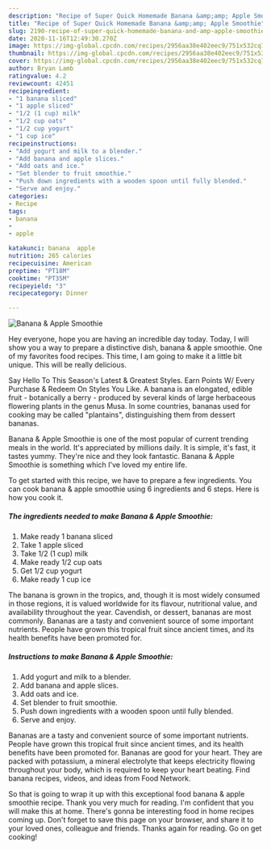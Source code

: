 ```yaml
---
description: "Recipe of Super Quick Homemade Banana &amp;amp; Apple Smoothie"
title: "Recipe of Super Quick Homemade Banana &amp;amp; Apple Smoothie"
slug: 2190-recipe-of-super-quick-homemade-banana-and-amp-apple-smoothie
date: 2020-11-16T12:49:30.270Z
image: https://img-global.cpcdn.com/recipes/2956aa38e402eec9/751x532cq70/banana-apple-smoothie-recipe-main-photo.jpg
thumbnail: https://img-global.cpcdn.com/recipes/2956aa38e402eec9/751x532cq70/banana-apple-smoothie-recipe-main-photo.jpg
cover: https://img-global.cpcdn.com/recipes/2956aa38e402eec9/751x532cq70/banana-apple-smoothie-recipe-main-photo.jpg
author: Bryan Lamb
ratingvalue: 4.2
reviewcount: 42451
recipeingredient:
- "1 banana sliced"
- "1 apple sliced"
- "1/2 (1 cup) milk"
- "1/2 cup oats"
- "1/2 cup yogurt"
- "1 cup ice"
recipeinstructions:
- "Add yogurt and milk to a blender."
- "Add banana and apple slices."
- "Add oats and ice."
- "Set blender to fruit smoothie."
- "Push down ingredients with a wooden spoon until fully blended."
- "Serve and enjoy."
categories:
- Recipe
tags:
- banana
- 
- apple

katakunci: banana  apple 
nutrition: 265 calories
recipecuisine: American
preptime: "PT18M"
cooktime: "PT35M"
recipeyield: "3"
recipecategory: Dinner

---
```



![Banana &amp; Apple Smoothie](https://img-global.cpcdn.com/recipes/2956aa38e402eec9/751x532cq70/banana-apple-smoothie-recipe-main-photo.jpg)

Hey everyone, hope you are having an incredible day today. Today, I will show you a way to prepare a distinctive dish, banana &amp; apple smoothie. One of my favorites food recipes. This time, I am going to make it a little bit unique. This will be really delicious.

Say Hello To This Season&#39;s Latest &amp; Greatest Styles. Earn Points W/ Every Purchase &amp; Redeem On Styles You Like. A banana is an elongated, edible fruit - botanically a berry - produced by several kinds of large herbaceous flowering plants in the genus Musa. In some countries, bananas used for cooking may be called &#34;plantains&#34;, distinguishing them from dessert bananas.

Banana &amp; Apple Smoothie is one of the most popular of current trending meals in the world. It's appreciated by millions daily. It is simple, it's fast, it tastes yummy. They're nice and they look fantastic. Banana &amp; Apple Smoothie is something which I've loved my entire life.


To get started with this recipe, we have to prepare a few ingredients. You can cook banana &amp; apple smoothie using 6 ingredients and 6 steps. Here is how you cook it.

<!--inarticleads1-->

##### The ingredients needed to make Banana &amp; Apple Smoothie:

1. Make ready 1 banana sliced
1. Take 1 apple sliced
1. Take 1/2 (1 cup) milk
1. Make ready 1/2 cup oats
1. Get 1/2 cup yogurt
1. Make ready 1 cup ice


The banana is grown in the tropics, and, though it is most widely consumed in those regions, it is valued worldwide for its flavour, nutritional value, and availability throughout the year. Cavendish, or dessert, bananas are most commonly. Bananas are a tasty and convenient source of some important nutrients. People have grown this tropical fruit since ancient times, and its health benefits have been promoted for. 

<!--inarticleads2-->

##### Instructions to make Banana &amp; Apple Smoothie:

1. Add yogurt and milk to a blender.
1. Add banana and apple slices.
1. Add oats and ice.
1. Set blender to fruit smoothie.
1. Push down ingredients with a wooden spoon until fully blended.
1. Serve and enjoy.


Bananas are a tasty and convenient source of some important nutrients. People have grown this tropical fruit since ancient times, and its health benefits have been promoted for. Bananas are good for your heart. They are packed with potassium, a mineral electrolyte that keeps electricity flowing throughout your body, which is required to keep your heart beating. Find banana recipes, videos, and ideas from Food Network. 

So that is going to wrap it up with this exceptional food banana &amp; apple smoothie recipe. Thank you very much for reading. I'm confident that you will make this at home. There's gonna be interesting food in home recipes coming up. Don't forget to save this page on your browser, and share it to your loved ones, colleague and friends. Thanks again for reading. Go on get cooking!

